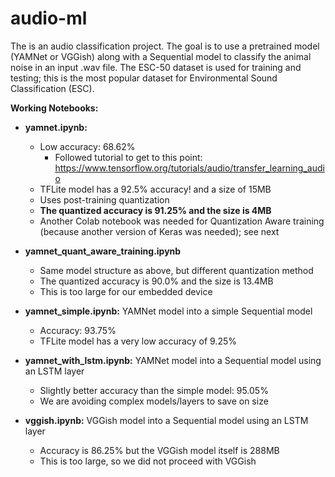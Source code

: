# audio-ml

The is an audio classification project. The goal is to use a pretrained model (YAMNet or VGGish) along with a Sequential model to classify the animal noise in an input .wav file. The ESC-50 dataset is used for training and testing; this is the most popular dataset for Environmental Sound Classification (ESC).

**Working Notebooks:**
- **yamnet.ipynb:** 
  - Low accuracy: 68.62%
    -  Followed tutorial to get to this point: https://www.tensorflow.org/tutorials/audio/transfer_learning_audio
  - TFLite model has a 92.5% accuracy! and a size of 15MB
  - Uses post-training quantization
  - **The quantized accuracy is 91.25% and the size is 4MB**
  - Another Colab notebook was needed for Quantization Aware training (because another version of Keras was needed); see next
 
- **yamnet_quant_aware_training.ipynb**
  - Same model structure as above, but different quantization method
  - The quantized accuracy is 90.0% and the size is 13.4MB
  - This is too large for our embedded device
- **yamnet_simple.ipynb:** YAMNet model into a simple Sequential model
  - Accuracy: 93.75%
  - TFLite model has a very low accuracy of 9.25%
- **yamnet_with_lstm.ipynb:** YAMNet model into a Sequential model using an LSTM layer
  - Slightly better accuracy than the simple model: 95.05%
  - We are avoiding complex models/layers to save on size

- **vggish.ipynb:** VGGish model into a Sequential model using an LSTM layer
  - Accuracy is 86.25% but the VGGish model itself is 288MB
  - This is too large, so we did not proceed with VGGish
